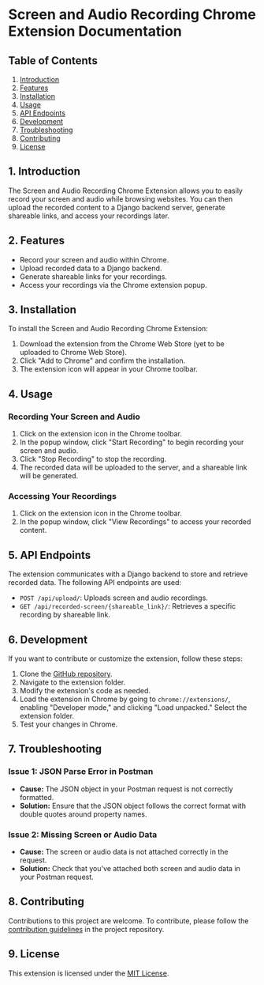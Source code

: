 # Screen and Audio Recording Chrome Extension Documentation

## Table of Contents

1. [Introduction](#introduction)
2. [Features](#features)
3. [Installation](#installation)
4. [Usage](#usage)
5. [API Endpoints](#api-endpoints)
6. [Development](#development)
7. [Troubleshooting](#troubleshooting)
8. [Contributing](#contributing)
9. [License](#license)

## 1. Introduction

The Screen and Audio Recording Chrome Extension allows you to easily record your screen and audio while browsing websites. You can then upload the recorded content to a Django backend server, generate shareable links, and access your recordings later.

## 2. Features

- Record your screen and audio within Chrome.
- Upload recorded data to a Django backend.
- Generate shareable links for your recordings.
- Access your recordings via the Chrome extension popup.

## 3. Installation

To install the Screen and Audio Recording Chrome Extension:

1. Download the extension from the Chrome Web Store (yet to be uploaded to Chrome Web Store).
2. Click "Add to Chrome" and confirm the installation.
3. The extension icon will appear in your Chrome toolbar.

## 4. Usage

### Recording Your Screen and Audio

1. Click on the extension icon in the Chrome toolbar.
2. In the popup window, click "Start Recording" to begin recording your screen and audio.
3. Click "Stop Recording" to stop the recording.
4. The recorded data will be uploaded to the server, and a shareable link will be generated.

### Accessing Your Recordings

1. Click on the extension icon in the Chrome toolbar.
2. In the popup window, click "View Recordings" to access your recorded content.

## 5. API Endpoints

The extension communicates with a Django backend to store and retrieve recorded data. The following API endpoints are used:

- `POST /api/upload/`: Uploads screen and audio recordings.
- `GET /api/recorded-screen/{shareable_link}/`: Retrieves a specific recording by shareable link.

## 6. Development

If you want to contribute or customize the extension, follow these steps:

1. Clone the [GitHub repository](https://github.com/comrade70/chrome-extension).
2. Navigate to the extension folder.
3. Modify the extension's code as needed.
4. Load the extension in Chrome by going to `chrome://extensions/`, enabling "Developer mode," and clicking "Load unpacked." Select the extension folder.
5. Test your changes in Chrome.

## 7. Troubleshooting

### Issue 1: JSON Parse Error in Postman

- **Cause:** The JSON object in your Postman request is not correctly formatted.
- **Solution:** Ensure that the JSON object follows the correct format with double quotes around property names.

### Issue 2: Missing Screen or Audio Data

- **Cause:** The screen or audio data is not attached correctly in the request.
- **Solution:** Check that you've attached both screen and audio data in your Postman request.

## 8. Contributing

Contributions to this project are welcome. To contribute, please follow the [contribution guidelines](CONTRIBUTING.md) in the project repository.

## 9. License

This extension is licensed under the [MIT License](LICENSE).
